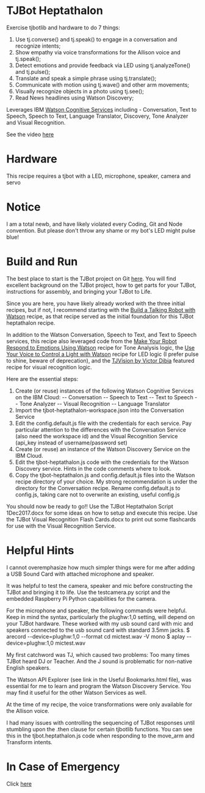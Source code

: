 # TJBot Heptathalon

Exercise tjbotlib and hardware to do 7 things:
1) Use tj.converse() and tj.speak() to engage in a conversation and recognize intents;
2) Show empathy via voice transformations for the Allison voice and tj.speak();
3) Detect emotions and provide feedback via LED using tj.analyzeTone() and tj.pulse();
4) Translate and speak a simple phrase using tj.translate();
5) Communicate with motion using tj.wave() and other arm movements;
6) Visually recognize objects in a photo using tj.see();
7) Read News headlines using Watson Discovery;

Leverages IBM [Watson Cognitive Services](https://www.ibm.com/watson/developercloud/doc/index.html) including - Conversation, Text to Speech, Speech to Text, Language Translator, Discovery, Tone Analyzer and Visual Recognition.

See the video [here](https://youtu.be/bLqGqhc3cRA)

# Hardware
This recipe requires a tjbot with a LED, microphone, speaker, camera and servo

# Notice
I am a total newb, and have likely violated every Coding, Git and Node convention.  But please don't throw any shame or my bot's LED might pulse blue!

# Build and Run
The best place to start is the TJBot project on Git [here](https://github.com/ibmtjbot/tjbot).  You will find excellent background on the TJBot project, how to get parts for your TJBot, instructions for assembly, and bringing your TJBot to Life.

Since you are here, you have likely already worked with the three initial recipes, but if not, I recommend starting with the [Build a Talking Robot with Watson](https://github.com/ibmtjbot/tjbot/tree/master/recipes/conversation) recipe, as that recipe served as the initial foundation for this TJBot heptathalon recipe.

In addition to the Watson Conversation, Speech to Text, and Text to Speech services, this recipe also leveraged code from the [Make Your Robot Respond to Emotions Using Watson](https://github.com/ibmtjbot/tjbot/tree/master/recipes/sentiment_analysis) recipe for Tone Analysis logic, the [Use Your Voice to Control a Light with Watson](https://github.com/ibmtjbot/tjbot/tree/master/recipes/speech_to_text) recipe for LED logic (I prefer pulse to shine, beware of deprecation), and the [TJVision by Victor Dibia](https://github.com/victordibia/tjvision) featured recipe for visual recognition logic.

Here are the essential steps:
 1) Create (or reuse) instances of the following Watson Cognitive Services on the IBM Cloud:
    -- Conversation
    -- Speech to Text
    -- Text to Speech
    -- Tone Analyzer
    -- Visual Recognition
    -- Language Translator
 2) Import the tjbot-heptathalon-workspace.json into the Conversation Service
 3) Edit the config.default.js file with the credentials for each service.  Pay particular attention to the differences with the Conversation Service (also need the workspace id) and the Visual Recognition Service (api_key instead of username/password set)
 4) Create (or reuse) an instance of the Watson Discovery Service on the IBM Cloud.  
 5) Edit the tjbot-heptathalon.js code with the credentials for the Watson Discovery service.  Hints in the code comments where to look.
 6) Copy the tjbot-heptathalon.js and config.default.js files into the Watson recipe directory of your choice.  My strong recommendation is under the directory for the Conversation recipe.  Rename config.default.js to config.js, taking care not to overwrite an existing, useful config.js
 
 You should now be ready to go!!  Use the TJBot Heptathalon Script 1Dec2017.docx for some ideas on how to setup and execute this recipe.  Use the TJBot Visual Recognition Flash Cards.docx to print out some flashcards for use with the Visual Recognition Service.
 
 # Helpful Hints
 
 I cannot overemphasize how much simpler things were for me after adding a USB Sound Card with attached microphone and speaker.
 
 It was helpful to test the camera, speaker and mic before constructing the TJBot and bringing it to life.  Use the testcamera.py script and the embedded Raspberry Pi Python capabilities for the camera.  

For the microphone and speaker, the following commands were helpful.  Keep in mind the syntax, particularly the plughw:1,0 setting, will depend on your TJBot hardware.  These worked with my usb sound card with mic and speakers connected to the usb sound card with standard 3.5mm jacks.
$ arecord --device=plughw:1,0 --format cd mictest.wav -V mono
$ aplay --device=plughw:1,0 mictest.wav

My first catchword was TJ, which caused two problems:  Too many times TJBot heard DJ or Teacher.  And the J sound is problematic for non-native English speakers.

The Watson API Explorer (see link in the Useful Bookmarks.html file), was essential for me to learn and program the Watson Discovery Service.  You may find it useful for the other Watson Services as well.

At the time of my recipe, the voice transformations were only available for the Allison voice.

I had many issues with controlling the sequencing of TJBot responses until stumbling upon the .then clause for certain tjbotlib functions.  You can see this in the tjbot.heptathalon.js code when responding to the move_arm and Transform intents.

# In Case of Emergency

Click [here](https://https://github.com/mauer15317/tjbot-heptathalon/blob/master/Fraley's%20Robot%20Repair.JPG)
